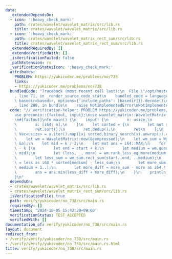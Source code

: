 ```yaml
---
data:
  _extendedDependsOn:
  - icon: ':heavy_check_mark:'
    path: crates/wavelet/wavelet_matrix/src/lib.rs
    title: crates/wavelet/wavelet_matrix/src/lib.rs
  - icon: ':heavy_check_mark:'
    path: crates/wavelet/wavelet_matrix_rect_sum/src/lib.rs
    title: crates/wavelet/wavelet_matrix_rect_sum/src/lib.rs
  _extendedRequiredBy: []
  _extendedVerifiedWith: []
  _isVerificationFailed: false
  _pathExtension: rs
  _verificationStatusIcon: ':heavy_check_mark:'
  attributes:
    PROBLEM: https://yukicoder.me/problems/no/738
    links:
    - https://yukicoder.me/problems/no/738
  bundledCode: "Traceback (most recent call last):\n  File \"/opt/hostedtoolcache/Python/3.10.15/x64/lib/python3.10/site-packages/onlinejudge_verify/documentation/build.py\"\
    , line 71, in _render_source_code_stat\n    bundled_code = language.bundle(stat.path,\
    \ basedir=basedir, options={'include_paths': [basedir]}).decode()\n  File \"/opt/hostedtoolcache/Python/3.10.15/x64/lib/python3.10/site-packages/onlinejudge_verify/languages/rust.py\"\
    , line 288, in bundle\n    raise NotImplementedError\nNotImplementedError\n"
  code: "// verification-helper: PROBLEM https://yukicoder.me/problems/no/738\n\n\
    use proconio::{fastout, input};\nuse wavelet_matrix::WaveletMatrix;\nuse wavelet_matrix_rect_sum::WaveletMatrixRectSum;\n\
    \n#[fastout]\nfn main() {\n    input! {\n        n: usize,\n        k: usize,\n\
    \        a: [i64; n],\n    }\n    let sorted = {\n        let mut ret = a.clone();\n\
    \        ret.sort();\n        ret.dedup();\n        ret\n    };\n    let compressed:\
    \ Vec<usize> = a.iter().map(|x| sorted.binary_search(x).unwrap()).collect();\n\
    \    let wm = WaveletMatrix::new(&compressed);\n    let wm_sum = WaveletMatrixRectSum::new(&compressed,\
    \ &a);\n    let mid = k / 2;\n    let mut ans = i64::MAX;\n    for start in 0..=n\
    \ - k {\n        let end = start + k;\n        let medium = wm.quantile(start..end,\
    \ mid);\n        let (less, _, more) = wm.rank_less_eq_more(medium, start..end);\n\
    \        let less_sum = wm_sum.rect_sum(start..end, ..medium);\n        let less_diff\
    \ = less as i64 * sorted[medium] - less_sum;\n        let more_sum = wm_sum.rect_sum(start..end,\
    \ medium + 1..);\n        let more_diff = more_sum - more as i64 * sorted[medium];\n\
    \        ans = ans.min(less_diff + more_diff);\n    }\n    println!(\"{}\", ans);\n\
    }\n"
  dependsOn:
  - crates/wavelet/wavelet_matrix/src/lib.rs
  - crates/wavelet/wavelet_matrix_rect_sum/src/lib.rs
  isVerificationFile: true
  path: verify/yukicoder/no_738/src/main.rs
  requiredBy: []
  timestamp: '2024-10-05 15:42:20+09:00'
  verificationStatus: TEST_ACCEPTED
  verifiedWith: []
documentation_of: verify/yukicoder/no_738/src/main.rs
layout: document
redirect_from:
- /verify/verify/yukicoder/no_738/src/main.rs
- /verify/verify/yukicoder/no_738/src/main.rs.html
title: verify/yukicoder/no_738/src/main.rs
---
```

